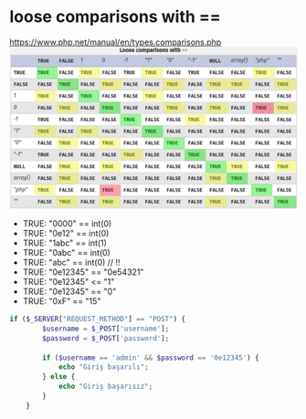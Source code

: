# loose comparisons with ==

<https://www.php.net/manual/en/types.comparisons.php>
![comparision table](image.jpg)

- TRUE: "0000" == int(0)
- TRUE: "0e12" == int(0)
- TRUE: "1abc" == int(1)
- TRUE: "0abc" == int(0)
- TRUE: "abc" == int(0) // !!
- TRUE: "0e12345" == "0e54321"
- TRUE: "0e12345" <= "1"
- TRUE: "0e12345" == "0"
- TRUE: "0xF" == "15"

```php
if ($_SERVER["REQUEST_METHOD"] == "POST") {
        $username = $_POST['username'];
        $password = $_POST['password'];

        if ($username == 'admin' && $password == '0e12345') {
            echo "Giriş başarılı";
        } else {
            echo "Giriş başarısız";
        }
    }
```
